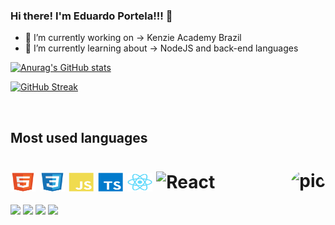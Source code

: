### Hi there! I'm Eduardo Portela!!! 👋

- 🔭 I’m currently working on -> Kenzie Academy Brazil
- 🌱 I’m currently learning about -> NodeJS and back-end languages

[![Anurag's GitHub stats](https://github-readme-stats.vercel.app/api?username=eduardo-portela&include_all_commits=false&show_icons=true&count_private=true&theme=dracula)](https://github.com/anuraghazra/github-readme-stats)

  [![GitHub Streak](https://streak-stats.demolab.com/?user=Eduardo-Portela&theme=dark)](https://git.io/streak-stats)

<div style="display: inline_block"><br>
   <h2> Most used languages<h1>
  <img align="center" alt="HTML" height="30" width="40" src="https://raw.githubusercontent.com/devicons/devicon/master/icons/html5/html5-original.svg">
  <img align="center" alt="CSS" height="30" width="40" src="https://raw.githubusercontent.com/devicons/devicon/master/icons/css3/css3-original.svg">
  <img align="center" alt="Js" height="30" width="40" src="https://raw.githubusercontent.com/devicons/devicon/master/icons/javascript/javascript-plain.svg">
  <img align="center" alt="Ts" height="30" width="40" src="https://raw.githubusercontent.com/devicons/devicon/master/icons/typescript/typescript-plain.svg">
  <img align="center" alt="React" height="30" width="40" src="https://raw.githubusercontent.com/devicons/devicon/master/icons/react/react-original.svg">
  <img align="center" alt="React" height="30" width="40" src="https://cdn.jsdelivr.net/gh/devicons/devicon/icons/nodejs/nodejs-original-wordmark.svg" />
  <img align="right" alt="pic" height="100" style="border-radius:50px;" src="https://www.fabiosilvalima.net/wp-content/uploads/2017/04/fabiosilvalima-macaco.gif">
</div>
      


<div> 
  <a href="https://www.instagram.com/eduardo_juniorpg/" target="_blank"><img src="https://img.shields.io/badge/-Instagram-%23E4405F?style=for-the-badge&logo=instagram&logoColor=white" target="_blank"></a>
    <a href="http://wa.me/5581993556281" target="_blank"><img src="https://img.shields.io/badge/WhatsApp-25D366?style=for-the-badge&logo=whatsapp&logoColor=white" target="_blank"></a>
  <a href = "https://mail.google.com/mail/u/0/#inbox"><img src="https://img.shields.io/badge/Gmail-D14836?style=for-the-badge&logo=gmail&logoColor=white" target="_blank"></a>
  <a href="https://www.linkedin.com/in/eduardo-portela-aa9609241/" target="_blank"><img src="https://img.shields.io/badge/-LinkedIn-%230077B5?style=for-the-badge&logo=linkedin&logoColor=white" target="_blank"></a> 
  
</div>
